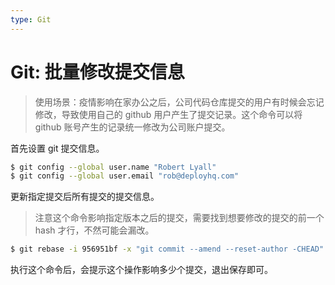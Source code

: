 ```yaml
---
type: Git
---
```


# Git: 批量修改提交信息

> 使用场景：疫情影响在家办公之后，公司代码仓库提交的用户有时候会忘记修改，导致使用自己的 github 用户产生了提交记录。这个命令可以将 github 账号产生的记录统一修改为公司账户提交。

首先设置 git 提交信息。

```sh
$ git config --global user.name "Robert Lyall"
$ git config --global user.email "rob@deployhq.com"
```

更新指定提交后所有提交的提交信息。

> 注意这个命令影响指定版本之后的提交，需要找到想要修改的提交的前一个 hash 才行，不然可能会漏改。

```sh
$ git rebase -i 956951bf -x "git commit --amend --reset-author -CHEAD"
```

执行这个命令后，会提示这个操作影响多少个提交，退出保存即可。
